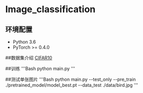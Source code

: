 # Image_classification
## 环境配置
- Python 3.6
- PyTorch >= 0.4.0

##数据集介绍
[CIFAR10](https://www.cnblogs.com/Jerry-Dong/p/8109938.html)

##训练
'''Bash
python main.py
'''

##测试单张图片
'''Bash
python main.py  --test_only --pre_train ./pretrained_model/model_best.pt --data_test ./data/bird.jpg
'''